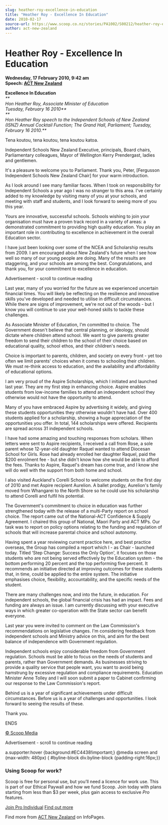 ```yaml
---
slug: heather-roy-excellence-in-education
title: "Heather Roy - Excellence In Education"
date: 2010-02-17
source-url: https://www.scoop.co.nz/stories/PA1002/S00212/heather-roy-excellence-in-education.htm
author: act-new-zealand
---
```

Heather Roy - Excellence In Education
=====================================

**Wednesday, 17 February 2010, 9:42 am**  
**Speech: [ACT New Zealand](https://info.scoop.co.nz/ACT_New_Zealand)**

**Excellence In Education**  
_**  
Hon Heather Roy, Associate Minister of Education  
Tuesday, February 16 2010**_  
_**  
Hon Heather Roy speech to the Independent Schools of New Zealand (ISNZ) Annual Cocktail Function; The Grand Hall, Parliament; Tuesday, February 16 2010.**_

Tena koutou, tena koutou, tena koutou katoa.

Independent Schools New Zealand Executive, principals, Board chairs, Parliamentary colleagues, Mayor of Wellington Kerry Prendergast, ladies and gentlemen.

It's a pleasure to welcome you to Parliament. Thank you, Peter, \[Fergusson Independent Schools New Zealand Chair\] for your warm introduction.

As I look around I see many familiar faces. When I took on responsibility for Independent Schools a year ago I was no stranger to this area. I've certainly added to my knowledge by visiting many of you at your schools, and meeting with staff and students, and I look forward to seeing more of you this year.

Yours are innovative, successful schools. Schools wishing to join your organisation must have a proven track record in a variety of areas: a demonstrated commitment to providing high quality education. You play an important role in contributing to excellence in achievement in the overall Education sector.

I have just been looking over some of the NCEA and Scholarship results from 2009. I am encouraged about New Zealand's future when I see how well so many of our young people are doing. Many of the results are staggering, and your schools are among the best. Congratulations, and thank you, for your commitment to excellence in education.

Advertisement - scroll to continue reading





Last year, many of you worried for the future as we experienced uncertain financial times. You will likely be reflecting on the resilience and innovative skills you've developed and needed to utilise in difficult circumstances. While there are signs of improvement, we're not out of the woods - but I know you will continue to use your well-honed skills to tackle these challenges.

As Associate Minister of Education, I'm committed to choice. The Government doesn't believe that central planning, or ideology, should dictate where children attend school. We want to give parents greater freedom to send their children to the school of their choice based on educational quality, school ethos, and their children's needs.

Choice is important to parents, children, and society on every front - yet too often we limit parents' choices when it comes to schooling their children. We must re-think access to education, and the availability and affordability of educational options.

I am very proud of the Aspire Scholarships, which I initiated and launched last year. They are my first step in enhancing choice. Aspire enables students from low-income families to attend an independent school they otherwise would not have the opportunity to attend.

Many of you have embraced Aspire by advertising it widely, and giving these students opportunities they otherwise wouldn't have had. Over 400 students applied for a scholarship, showing a huge appreciation of the opportunities you offer. In total, 144 scholarships were offered. Recipients are spread across 31 independent schools.

I have had some amazing and touching responses from scholars. When letters were sent to Aspire recipients, I received a call from Rose, a sole parent whose 12-year-old daughter Raquel wanted to attend Diocesan School for Girls. Rose had already enrolled her daughter Raquel, paid the $200 enrolment fee - but she didn't know how she would be able to afford the fees. Thanks to Aspire, Raquel's dream has come true, and I know she will do well with the support from both home and school.

I also visited Auckland's Corelli School to welcome students on the first day of 2010 and met Aspire recipient Aurelion. A ballet prodigy, Aurelion's family moved from Whangarei to the North Shore so he could use his scholarship to attend Corelli and fulfil his potential.

The Government's commitment to choice in education was further strengthened today with the release of a multi-Party report on school choice. The report came out of the National-ACT Confidence & Supply Agreement. I chaired this group of National, Maori Party and ACT MPs. Our task was to report on policy options relating to the funding and regulation of schools that will increase parental choice and school autonomy.

Having spent a year reviewing current practice here, and best practice overseas, the Group has compiled a report which I - as Chair - launched today. Titled ‘Step Change: Success the Only Option', it focuses on those students who are not being served effectively by the Education system - the bottom performing 20 percent and the top performing five percent. It recommends an initiative directed at improving outcomes for these students that, in time, could be applied to the entire system. The initiative emphasises choice, flexibility, accountability, and the specific needs of the student.

There are many challenges now, and into the future, in education. For independent schools, the global financial crisis has had an impact. Fees and funding are always an issue. I am currently discussing with your executive ways in which greater co-operation with the State sector can benefit everyone.

Last year you were invited to comment on the Law Commission's recommendations on legislative changes. I'm considering feedback from independent schools and Ministry advice on this, and aim for the best balance of independence with Government regulation.

Independent schools enjoy considerable freedom from Government regulation. Schools must be able to focus on the needs of students and parents, rather than Government demands. As businesses striving to provide a quality service that people want, you want to avoid being hamstrung by excessive regulation and compliance requirements. Education Minister Anne Tolley and I will soon submit a paper to Cabinet confirming our response to the Law Commission's report.

Behind us is a year of significant achievements under difficult circumstances. Before us is a year of challenges and opportunities. I look forward to seeing the results of these.

Thank you.  
  
ENDS

[© Scoop Media](http://www.scoop.co.nz/about/terms.html)  

Advertisement - scroll to continue reading



a.supporter:hover {background:#EC4438!important;} @media screen and (max-width: 480px) { #byline-block div.byline-block {padding-right:16px;}}

### Using Scoop for work?

Scoop is free for personal use, but you’ll need a licence for work use. This is part of our Ethical Paywall and how we fund Scoop. Join today with plans starting from less than $3 per week, plus gain access to exclusive _Pro_ features.  
  
[Join Pro Individual](https://pro.scoop.co.nz/Individual/?from=ProIn24) [Find out more](https://pro.scoop.co.nz/using-scoop-for-work/?from=ProIn24)

Find more from [ACT New Zealand](https://info.scoop.co.nz/ACT_New_Zealand) on InfoPages.